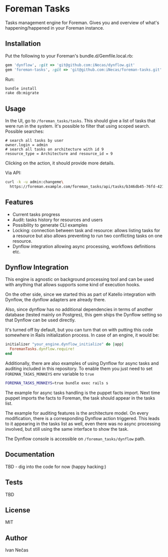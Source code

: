 Foreman Tasks
=============

Tasks management engine for Foreman. Gives you and overview of what's
happening/happened in your Foreman instance.

Installation
------------

Put the following to your Foreman's bundle.d/Gemfile.local.rb:

```ruby
gem 'dynflow', :git => 'git@github.com:iNecas/dynflow.git'
gem 'foreman-tasks', :git => 'git@github.com:iNecas/foreman-tasks.git'
```

Run:

```bash
bundle install
rake db:migrate
```

Usage
-----

In the UI, go to `/foreman_tasks/tasks`. This should give a list of
tasks that were run in the system. It's possible to filter that using
scoped search. Possible searches:

```
# search all tasks by user
owner.login = admin
# search all tasks on architecture with id 9
resource_type = Architecture and resource_id = 9
```

Clicking on the action, it should provide more details.

Via API:

```bash
curl -k -u admin:changeme\
  https://foreman.example.com/foreman_tasks/api/tasks/b346db45-76fd-4217-9247-aac51b5cde4e -H 'Accept: application/json'
```

Features
--------

* Current tasks progress
* Audit: tasks history for resources and users
* Possibility to generate CLI examples
* Locking: connection between task and resource: allows listing tasks
  for a resource but also allows preventing to run two
  conflicting tasks on one resource.
* Dynflow integration allowing async processing, workflows definitions etc.


Dynflow Integration
-------------------

This engine is agnostic on background processing tool and can be used
with anything that allows supports some kind of execution hooks.

On the other side, since we started this as part of Katello
integration with Dynflow, the dynflow adapters are already there.

Also, since dynflow has no additional dependencies in terms of another
database (tested mainly on Postgres), this gem ships the Dynflow
setting so that Dynflow can be used directly.

It's turned off by default, but you can turn that on with putting this
code somewhere in Rails initialization process. In case of an engine,
it would be:

```ruby
initializer "your_engine.dynflow_initialize" do |app|
  ForemanTasks.dynflow.require!
end
```

Additionally, there are also examples of using Dynflow for async tasks
and auditing included in this repository. To enable them you just need
to set `FOREMAN_TASKS_MONKEYS` env variable to `true`

```bash
FOREMAN_TASKS_MONKEYS=true bundle exec rails s
```

The example for async tasks handling is the puppet facts import. Next
time puppet imports the facts to Foreman, the task should appear in
the tasks list.

The example for auditing features is the architecture model. On every
modification, there is a corresponding Dynflow action triggered. This
leads to it appearing in the tasks list as well, even there was no
async processing involved, but still using the same interface to
show the task.

The Dynflow console is accessible on `/foreman_tasks/dynflow` path.

Documentation
-------------

TBD - dig into the code for now (happy hacking:)

Tests
-----

TBD

License
-------

MIT

Author
------

Ivan Nečas
